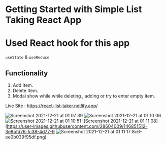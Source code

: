# Getting Started with Simple List Taking React App


# Used React hook for this app
  `useState` & `useReduce`
  
## Functionality 
  1. Add Item.
  2. Delete Item.
  3. Modal show while while deleting , adding or try to enter empty item.

Live Site : https://react-list-taker.netlify.app/


![Screenshot 2021-12-21 at 01 07 39](https://user-images.githubusercontent.com/28604009/146851472-598d3a05-ddc2-4e8d-831a-ebcc66681536.png)
![Screenshot 2021-12-21 at 01 10 06](https://user-images.githubusercontent.com/28604009/146851484-2641ebc5-bf64-4de4-ad5a-32e864297098.png)
![Screenshot 2021-12-21 at 01 10 51](https://user-images.githubusercontent.com/28604009/146851499-44fffba7-b29a-4ae9-b71a-31a9a3c1724c.png)
![Screenshot 2021-12-21 at 01 11 08](https://user-images.githubusercontent.com/28604009/146851512-3e8bfd76-fc38-4d77-9
![Screenshot 2021-12-21 at 01 11 17](https://user-images.githubusercontent.com/28604009/146851524-386fa556-6fdd-4ee3-b288-0246fe08626d.png)
8c6-ee0b039f95df.png)






